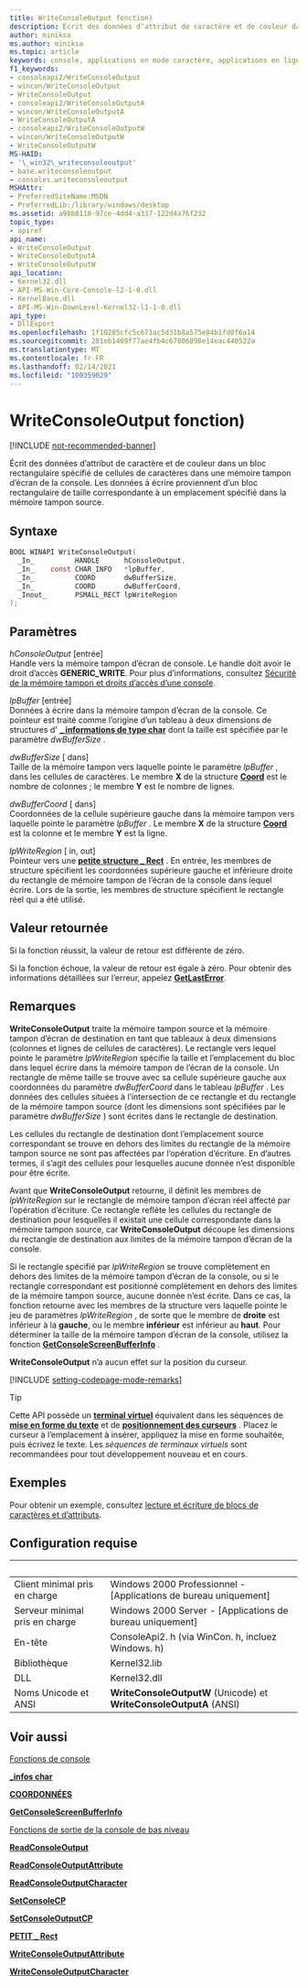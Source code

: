 ```yaml
---
title: WriteConsoleOutput fonction)
description: Écrit des données d’attribut de caractère et de couleur dans un bloc rectangulaire spécifié de cellules de caractères dans une mémoire tampon d’écran de la console.
author: miniksa
ms.author: miniksa
ms.topic: article
keywords: console, applications en mode caractère, applications en ligne de commande, applications de terminal, API console
f1_keywords:
- consoleapi2/WriteConsoleOutput
- wincon/WriteConsoleOutput
- WriteConsoleOutput
- consoleapi2/WriteConsoleOutputA
- wincon/WriteConsoleOutputA
- WriteConsoleOutputA
- consoleapi2/WriteConsoleOutputW
- wincon/WriteConsoleOutputW
- WriteConsoleOutputW
MS-HAID:
- '\_win32\_writeconsoleoutput'
- base.writeconsoleoutput
- consoles.writeconsoleoutput
MSHAttr:
- PreferredSiteName:MSDN
- PreferredLib:/library/windows/desktop
ms.assetid: a98b8118-97ce-4dd4-a337-122d4a76f232
topic_type:
- apiref
api_name:
- WriteConsoleOutput
- WriteConsoleOutputA
- WriteConsoleOutputW
api_location:
- Kernel32.dll
- API-MS-Win-Core-Console-l2-1-0.dll
- KernelBase.dll
- API-MS-Win-DownLevel-Kernel32-l1-1-0.dll
api_type:
- DllExport
ms.openlocfilehash: 1f10285cfc5c671ac5d31b8a575e84b1fd0f6a14
ms.sourcegitcommit: 281eb1469f77ae4fb4c67806898e14eac440522a
ms.translationtype: MT
ms.contentlocale: fr-FR
ms.lasthandoff: 02/14/2021
ms.locfileid: "100359029"
---
```

# <a name="writeconsoleoutput-function"></a>WriteConsoleOutput fonction)

[!INCLUDE [not-recommended-banner](./includes/not-recommended-banner.md)]

Écrit des données d’attribut de caractère et de couleur dans un bloc rectangulaire spécifié de cellules de caractères dans une mémoire tampon d’écran de la console. Les données à écrire proviennent d’un bloc rectangulaire de taille correspondante à un emplacement spécifié dans la mémoire tampon source.

## <a name="syntax"></a>Syntaxe

```C
BOOL WINAPI WriteConsoleOutput(
  _In_          HANDLE      hConsoleOutput,
  _In_    const CHAR_INFO   *lpBuffer,
  _In_          COORD       dwBufferSize,
  _In_          COORD       dwBufferCoord,
  _Inout_       PSMALL_RECT lpWriteRegion
);
```

## <a name="parameters"></a>Paramètres

*hConsoleOutput* \[entrée\]  
Handle vers la mémoire tampon d’écran de console. Le handle doit avoir le droit d’accès **GENERIC\_WRITE**. Pour plus d’informations, consultez [Sécurité de la mémoire tampon et droits d’accès d’une console](console-buffer-security-and-access-rights.md).

*lpBuffer* \[entrée\]  
Données à écrire dans la mémoire tampon d’écran de la console. Ce pointeur est traité comme l’origine d’un tableau à deux dimensions de structures d' [**\_ informations de type char**](char-info-str.md) dont la taille est spécifiée par le paramètre *dwBufferSize* .

*dwBufferSize* \[ dans\]  
Taille de la mémoire tampon vers laquelle pointe le paramètre *lpBuffer* , dans les cellules de caractères. Le membre **X** de la structure [**Coord**](coord-str.md) est le nombre de colonnes ; le membre **Y** est le nombre de lignes.

*dwBufferCoord* \[ dans\]  
Coordonnées de la cellule supérieure gauche dans la mémoire tampon vers laquelle pointe le paramètre *lpBuffer* . Le membre **X** de la structure [**Coord**](coord-str.md) est la colonne et le membre **Y** est la ligne.

*lpWriteRegion* \[ in, out\]  
Pointeur vers une [**petite structure \_ Rect**](small-rect-str.md) . En entrée, les membres de structure spécifient les coordonnées supérieure gauche et inférieure droite du rectangle de mémoire tampon de l’écran de la console dans lequel écrire. Lors de la sortie, les membres de structure spécifient le rectangle réel qui a été utilisé.

## <a name="return-value"></a>Valeur retournée

Si la fonction réussit, la valeur de retour est différente de zéro.

Si la fonction échoue, la valeur de retour est égale à zéro. Pour obtenir des informations détaillées sur l’erreur, appelez [**GetLastError**](/windows/win32/api/errhandlingapi/nf-errhandlingapi-getlasterror).

## <a name="remarks"></a>Remarques

**WriteConsoleOutput** traite la mémoire tampon source et la mémoire tampon d’écran de destination en tant que tableaux à deux dimensions (colonnes et lignes de cellules de caractères). Le rectangle vers lequel pointe le paramètre *lpWriteRegion* spécifie la taille et l’emplacement du bloc dans lequel écrire dans la mémoire tampon de l’écran de la console. Un rectangle de même taille se trouve avec sa cellule supérieure gauche aux coordonnées du paramètre *dwBufferCoord* dans le tableau *lpBuffer* . Les données des cellules situées à l’intersection de ce rectangle et du rectangle de la mémoire tampon source (dont les dimensions sont spécifiées par le paramètre *dwBufferSize* ) sont écrites dans le rectangle de destination.

Les cellules du rectangle de destination dont l’emplacement source correspondant se trouve en dehors des limites du rectangle de la mémoire tampon source ne sont pas affectées par l’opération d’écriture. En d’autres termes, il s’agit des cellules pour lesquelles aucune donnée n’est disponible pour être écrite.

Avant que **WriteConsoleOutput** retourne, il définit les membres de *lpWriteRegion* sur le rectangle de mémoire tampon d’écran réel affecté par l’opération d’écriture. Ce rectangle reflète les cellules du rectangle de destination pour lesquelles il existait une cellule correspondante dans la mémoire tampon source, car **WriteConsoleOutput** découpe les dimensions du rectangle de destination aux limites de la mémoire tampon d’écran de la console.

Si le rectangle spécifié par *lpWriteRegion* se trouve complètement en dehors des limites de la mémoire tampon d’écran de la console, ou si le rectangle correspondant est positionné complètement en dehors des limites de la mémoire tampon source, aucune donnée n’est écrite. Dans ce cas, la fonction retourne avec les membres de la structure vers laquelle pointe le jeu de paramètres *lpWriteRegion* , de sorte que le membre de **droite** est inférieur à la **gauche**, ou le membre **inférieur** est inférieur au **haut**. Pour déterminer la taille de la mémoire tampon d’écran de la console, utilisez la fonction [**GetConsoleScreenBufferInfo**](getconsolescreenbufferinfo.md) .

**WriteConsoleOutput** n’a aucun effet sur la position du curseur.

[!INCLUDE [setting-codepage-mode-remarks](./includes/setting-codepage-mode-remarks.md)]

> [!TIP]
> Cette API possède un **[terminal virtuel](console-virtual-terminal-sequences.md)** équivalent dans les séquences de **[mise en forme du texte](console-virtual-terminal-sequences.md#text-formatting)** et de **[positionnement des curseurs](console-virtual-terminal-sequences.md#cursor-positioning)** . Placez le curseur à l’emplacement à insérer, appliquez la mise en forme souhaitée, puis écrivez le texte. Les _séquences de terminaux virtuels_ sont recommandées pour tout développement nouveau et en cours.

## <a name="examples"></a>Exemples

Pour obtenir un exemple, consultez [lecture et écriture de blocs de caractères et d’attributs](reading-and-writing-blocks-of-characters-and-attributes.md).

## <a name="requirements"></a>Configuration requise

| &nbsp; | &nbsp; |
|-|-|
| Client minimal pris en charge | Windows 2000 Professionnel - \[Applications de bureau uniquement\] |
| Serveur minimal pris en charge | Windows 2000 Server - \[Applications de bureau uniquement\] |
| En-tête | ConsoleApi2. h (via WinCon. h, incluez Windows. h) |
| Bibliothèque | Kernel32.lib |
| DLL | Kernel32.dll |
| Noms Unicode et ANSI | **WriteConsoleOutputW** (Unicode) et **WriteConsoleOutputA** (ANSI) |

## <a name="see-also"></a>Voir aussi

[Fonctions de console](console-functions.md)

[**\_infos char**](char-info-str.md)

[**COORDONNÉES**](coord-str.md)

[**GetConsoleScreenBufferInfo**](getconsolescreenbufferinfo.md)

[Fonctions de sortie de la console de bas niveau](low-level-console-output-functions.md)

[**ReadConsoleOutput**](readconsoleoutput.md)

[**ReadConsoleOutputAttribute**](readconsoleoutputattribute.md)

[**ReadConsoleOutputCharacter**](readconsoleoutputcharacter.md)

[**SetConsoleCP**](setconsolecp.md)

[**SetConsoleOutputCP**](setconsoleoutputcp.md)

[**PETIT \_ Rect**](small-rect-str.md)

[**WriteConsoleOutputAttribute**](writeconsoleoutputattribute.md)

[**WriteConsoleOutputCharacter**](writeconsoleoutputcharacter.md)